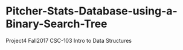# Pitcher-Stats-Database-using-a-Binary-Search-Tree
Project4 Fall2017 CSC-103 Intro to Data Structures
